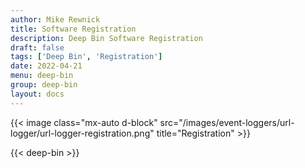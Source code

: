 ```yaml
---
author: Mike Rewnick
title: Software Registration
description: Deep Bin Software Registration
draft: false
tags: ['Deep Bin', 'Registration']
date: 2022-04-21
menu: deep-bin
group: deep-bin
layout: docs
---
```


{{< image class="mx-auto d-block"  src="/images/event-loggers/url-logger/url-logger-registration.png" title="Registration" >}}

{{< deep-bin >}}
